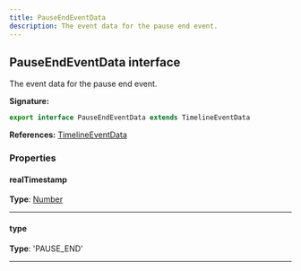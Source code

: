 ```yaml
---
title: PauseEndEventData
description: The event data for the pause end event.
---
```


## PauseEndEventData interface

The event data for the pause end event.

**Signature:**

```ts
export interface PauseEndEventData extends TimelineEventData 
```

**References:** [TimelineEventData](/api/TimelineEventData.md)

### Properties

#### realTimestamp



**Type**: [Number](https://developer.mozilla.org/en-US/docs/Web/JavaScript/Reference/Global_Objects/Number)

---

#### type



**Type**: 'PAUSE_END'

---


